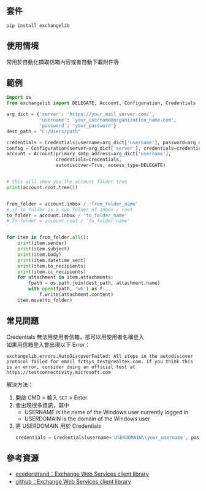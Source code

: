 ## 套件
`pip install exchangelib`

## 使用情境
常用於自動化擷取信箱內容或者自動下載附件等  

## 範例
```python
import os
from exchangelib import DELEGATE, Account, Configuration, Credentials

arg_dict = {'server': 'https://your_mail_server.com/',
            'username': 'your_username@organization_name.com',
            'password': 'your_password'}
dest_path = "C:/Users/path"

credentials = Credentials(username=arg_dict['username'], password=arg_dict['password'])
config = Configuration(server=arg_dict['server'], credentials=credentials)
account = Account(primary_smtp_address=arg_dict['username'],
                  credentials=credentials,
                  autodiscover=True, access_type=DELEGATE)


# this will show you the account folder tree
print(account.root.tree())


from_folder = account.inbox / 'from_folder_name'
# if to_folder is a sub folder of inbox / root
to_folder = account.inbox / 'to_folder_name'
# to_folder = account.root / 'to_folder_name'


for item in from_folder.all():
    print(item.sender)
    print(item.subject)
    print(item.body)
    print(item.datetime_sent)
    print(item.to_recipients)
    print(item.cc_recipients)
    for attachment in item.attachments:
        fpath = os.path.join(dest_path, attachment.name)
        with open(fpath, 'wb') as f:
            f.write(attachment.content)
    item.move(to_folder)
```

## 常見問題
Credentials 無法用使用者信箱，卻可以用使用者名稱登入  
如果用信箱登入會出現以下 Error：  
```
exchangelib.errors.AutoDiscoverFailed: All steps in the autodiscover protocol failed for email fctsys_test@realtek.com. If you think this is an error, consider doing an official test at https://testconnectivity.microsoft.com
```
解決方法：  
1. 開啟 CMD > 輸入 `SET` > Enter
2. 會出現很多資訊，其中
    * USERNAME is the name of the Windows user currently logged in
    * USERDOMAIN is the domain of the Windows user
3. 將 USERDOMAIN 用於 Credentials
    ```python
    credentials = Credentials(username='USERDOMAIN\\your_username', password=arg_dict['password'])
    ```

## 參考資源
* [ecederstrand：Exchange Web Services client library](https://ecederstrand.github.io/exchangelib/)
* [github：Exchange Web Services client library](https://github.com/nylas/exchangelib/blob/master/README.md)
